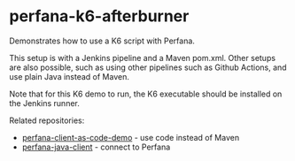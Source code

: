 # perfana-k6-afterburner

Demonstrates how to use a K6 script with Perfana.

This setup is with a Jenkins pipeline and a Maven pom.xml. Other setups are also possible, such as using other pipelines such as Github Actions,
and use plain Java instead of Maven.

Note that for this K6 demo to run, the K6 executable should be installed on the Jenkins runner.

Related repositories:
* [perfana-client-as-code-demo](https://github.com/perfana/perfana-client-as-code-demo) - use code instead of Maven
* [perfana-java-client](https://github.com/perfana/perfana-java-client) - connect to Perfana
